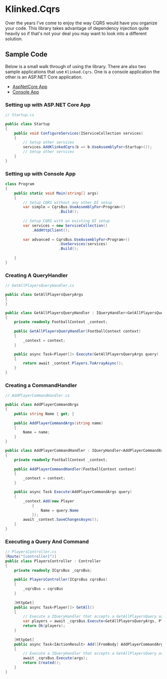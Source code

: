 # Klinked.Cqrs

Over the years I've come to enjoy the way CQRS would have you organize your code. This library
takes advantage of dependency injection quite heavily so if that's not your deal you may want to
look into a different solution.

## Sample Code

Below is a small walk through of using the library. There are also two sample applications that
use `Klinked.Cqrs`. One is a console application the other is an ASP.NET Core application.

- [AspNetCore App](./samples/Klinked.Cqrs.AspNetCore)
- [Console App](./samples/Klinked.Cqrs.Console)

### Setting up with ASP.NET Core App

```c#
// Startup.cs

public class Startup
{
    public void ConfigureServices(IServiceCollection services)
    {
        // Setup other services
        services.AddKlinkedCqrs(b => b.UseAssemblyFor<Startup>());
        // Setup other services
    }
}
```

### Setting up with Console App

```c#
class Program
{
    public static void Main(string[] args)
    {
        // Setup CQRS without any other DI setup
        var simple = CqrsBus.UseAssemblyFor<Program>()
                        .Build();
        
        // Setup CQRS with an existing DI setup
        var services = new ServiceCollection()
            .AddHttpClient();
            
        var advanced = CqrsBus.UseAssemblyFor<Program>()
                        .UseServices(services)
                        .Build();
        
    }
}
```

### Creating A QueryHandler

```c#
// GetAllPlayersQueryHandler.cs

public class GetAllPlayersQueryArgs
{
}

public class GetAllPlayersQueryHandler : IQueryHandler<GetAllPlayersQueryArgs, Player[]>
{
    private readonly FootballContext _context;
    
    public GetAllPlayersQueryHandler(FootballContext context) 
    {
        _context = context;
    }

    public async Task<Player[]> Execute(GetAllPlayersQueryArgs query) 
    {
        return await _context.Players.ToArrayAsync();
    }
}
```

### Creating a CommandHandler

```c#
// AddPlayerCommandHandler.cs

public class AddPlayerCommandArgs
{
    public string Name { get; }
    
    public AddPlayerCommandArgs(string name)
    {
        Name = name;
    }
}

public class AddPlayerCommandHandler : IQueryHandler<AddPlayerCommandArgs>
{
    private readonly FootballContext _context;
    
    public AddPlayerCommandHandler(FootballContext context) 
    {
        _context = context;
    }

    public async Task Execute(AddPlayerCommandArgs query) 
    {
        _context.Add(new Player
            {
                Name = query.Name
            });
        await _context.SaveChangesAsync();
    }
}
```

### Executing a Query And Command

```c#
// PlayersController.cs
[Route("[controller]")]
public class PlayersController : Controller
{
    private readonly ICqrsBus _cqrsBus;
    
    public PlayersController(ICqrsBus cqrsBus) 
    {
        _cqrsBus = cqrsBus
    }
    
    [HttpGet]
    public async Task<Player[]> GetAll() 
    {
        // Execute a IQueryHandler that accepts a GetAllPlayersQuery as an argument and returns Task<Player[]>.
        var players = await _cqrsBus.Execute<GetAllPlayersQueryArgs, Player[]>(new GetAllPlayersQueryArgs());
        return Ok(players);
    }
    
    [HttpGet]
    public async Task<IActionResult> Add([FromBody] AddPlayerCommandArgs args) 
    {
        // Execute a IQueryHandler that accepts a GetAllPlayersQuery as an argument and returns Task<Player[]>.
        await _cqrsBus.Execute(args);
        return Created();
    }
}
```